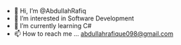 - 👋 Hi, I’m @AbdullahRafiq
- 👀 I’m interested in Software Development
- 🌱 I’m currently learning C#
- 📫 How to reach me ... abdullahrafique098@gmail.com

<!---
AbdullahRafiq098/AbdullahRafiq098 is a ✨ special ✨ repository because its `README.md` (this file) appears on your GitHub profile.
You can click the Preview link to take a look at your changes.
--->
